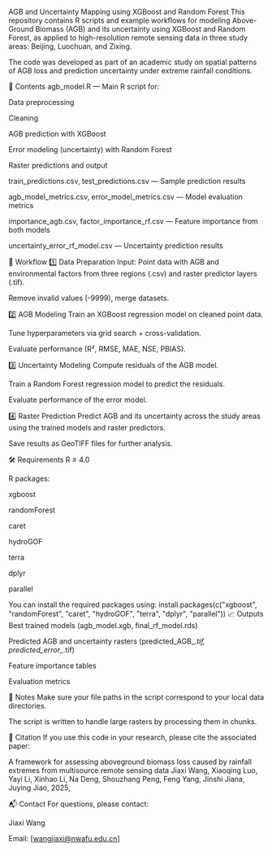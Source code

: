AGB and Uncertainty Mapping using XGBoost and Random Forest
This repository contains R scripts and example workflows for modeling Above-Ground Biomass (AGB) and its uncertainty using XGBoost and Random Forest, as applied to high-resolution remote sensing data in three study areas: Beijing, Luochuan, and Zixing.

The code was developed as part of an academic study on spatial patterns of AGB loss and prediction uncertainty under extreme rainfall conditions.

📂 Contents
agb_model.R — Main R script for:

Data preprocessing

Cleaning

AGB prediction with XGBoost

Error modeling (uncertainty) with Random Forest

Raster predictions and output

train_predictions.csv, test_predictions.csv — Sample prediction results

agb_model_metrics.csv, error_model_metrics.csv — Model evaluation metrics

importance_agb.csv, factor_importance_rf.csv — Feature importance from both models

uncertainty_error_rf_model.csv — Uncertainty prediction results

🚀 Workflow
1️⃣ Data Preparation
Input: Point data with AGB and environmental factors from three regions (.csv) and raster predictor layers (.tif).

Remove invalid values (-9999), merge datasets.

2️⃣ AGB Modeling
Train an XGBoost regression model on cleaned point data.

Tune hyperparameters via grid search + cross-validation.

Evaluate performance (R², RMSE, MAE, NSE, PBIAS).

3️⃣ Uncertainty Modeling
Compute residuals of the AGB model.

Train a Random Forest regression model to predict the residuals.

Evaluate performance of the error model.

4️⃣ Raster Prediction
Predict AGB and its uncertainty across the study areas using the trained models and raster predictors.

Save results as GeoTIFF files for further analysis.

🛠️ Requirements
R ≥ 4.0

R packages:

xgboost

randomForest

caret

hydroGOF

terra

dplyr

parallel

You can install the required packages using:
install.packages(c("xgboost", "randomForest", "caret", "hydroGOF", "terra", "dplyr", "parallel"))
📈 Outputs
Best trained models (agb_model.xgb, final_rf_model.rds)

Predicted AGB and uncertainty rasters (predicted_AGB_*.tif, predicted_error_*.tif)

Feature importance tables

Evaluation metrics

📄 Notes
Make sure your file paths in the script correspond to your local data directories.

The script is written to handle large rasters by processing them in chunks.

🔗 Citation
If you use this code in your research, please cite the associated paper:

A framework for assessing aboveground biomass loss caused by rainfall extremes from multisource remote sensing data
Jiaxi Wang, Xiaoqing Luo, Yayi Li, Xinhao Li, Na Deng, Shouzhang Peng, Feng Yang, Jinshi Jiana, Juying Jiao, 2025, 

📬 Contact
For questions, please contact:

Jiaxi Wang

Email: [wangjiaxi@nwafu.edu.cn]
